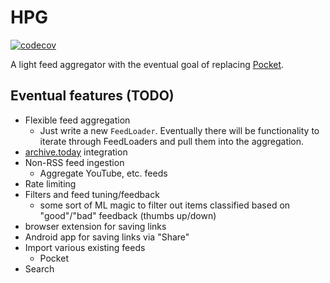 # HPG

[![codecov](https://codecov.io/gh/dhoss/hpg/branch/master/graph/badge.svg?token=uAkVRjiI3C)](https://codecov.io/gh/dhoss/hpg/tree/master)

A light feed aggregator with the eventual goal of replacing [Pocket](https://getpocket.com/).

## Eventual features (TODO)

 * Flexible feed aggregation
   * Just write a new ```FeedLoader```.  Eventually there will be functionality to iterate through FeedLoaders and pull them into the aggregation.
 * [archive.today](https://archive.today) integration
 * Non-RSS feed ingestion
   * Aggregate YouTube, etc. feeds
 * Rate limiting
 * Filters and feed tuning/feedback
   * some sort of ML magic to filter out items classified based on "good"/"bad" feedback (thumbs up/down)
 * browser extension for saving links
 * Android app for saving links via "Share"
 * Import various existing feeds
   * Pocket
 * Search
